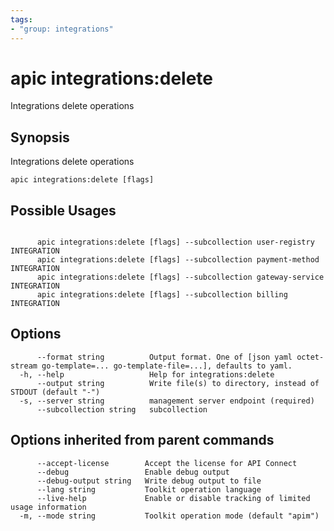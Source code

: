 ```yaml
---
tags:
- "group: integrations"
---
```

# apic integrations:delete

Integrations delete operations

## Synopsis

Integrations delete operations

```
apic integrations:delete [flags]
```

## Possible Usages

```

      apic integrations:delete [flags] --subcollection user-registry INTEGRATION
      apic integrations:delete [flags] --subcollection payment-method INTEGRATION
      apic integrations:delete [flags] --subcollection gateway-service INTEGRATION
      apic integrations:delete [flags] --subcollection billing INTEGRATION

```

## Options

```
      --format string          Output format. One of [json yaml octet-stream go-template=... go-template-file=...], defaults to yaml.
  -h, --help                   Help for integrations:delete
      --output string          Write file(s) to directory, instead of STDOUT (default "-")
  -s, --server string          management server endpoint (required)
      --subcollection string   subcollection
```

## Options inherited from parent commands

```
      --accept-license        Accept the license for API Connect
      --debug                 Enable debug output
      --debug-output string   Write debug output to file
      --lang string           Toolkit operation language
      --live-help             Enable or disable tracking of limited usage information
  -m, --mode string           Toolkit operation mode (default "apim")
```
